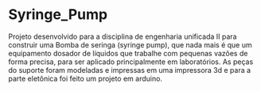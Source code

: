 # Syringe_Pump
Projeto desenvolvido para a disciplina de engenharia unificada II para construir uma Bomba de seringa (syringe pump), que nada mais é que um equipamento dosador de líquidos que trabalhe com pequenas vazões de forma precisa, para ser aplicado principalmente em laboratórios. As peças do suporte foram modeladas e impressas em uma impressora 3d e para a parte eletônica foi feito um projeto em arduino.

